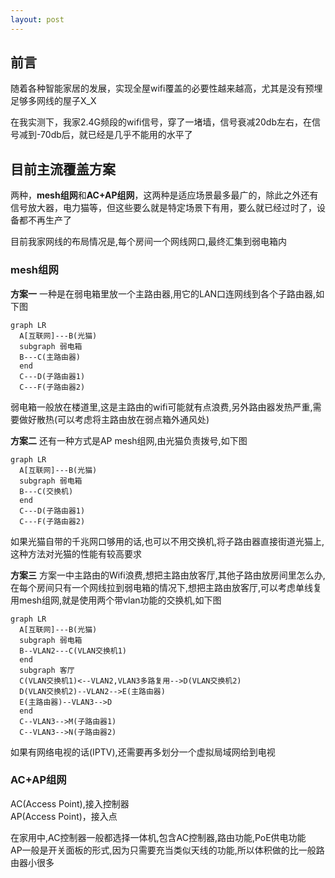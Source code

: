 ```yaml
---
layout: post
---
```


## 前言

随着各种智能家居的发展，实现全屋wifi覆盖的必要性越来越高，尤其是没有预埋足够多网线的屋子X_X  

在我实测下，我家2.4G频段的wifi信号，穿了一堵墙，信号衰减20db左右，在信号减到-70db后，就已经是几乎不能用的水平了

## 目前主流覆盖方案

两种，**mesh组网**和**AC+AP组网**，这两种是适应场景最多最广的，除此之外还有信号放大器，电力猫等，但这些要么就是特定场景下有用，要么就已经过时了，设备都不再生产了

目前我家网线的布局情况是,每个房间一个网线网口,最终汇集到弱电箱内

### mesh组网

**方案一**
一种是在弱电箱里放一个主路由器,用它的LAN口连网线到各个子路由器,如下图

```mermaid
graph LR
  A[互联网]---B(光猫)
  subgraph 弱电箱
  B---C(主路由器)
  end
  C---D(子路由器1)
  C---F(子路由器2)
```

弱电箱一般放在楼道里,这是主路由的wifi可能就有点浪费,另外路由器发热严重,需要做好散热(可以考虑将主路由放在弱点箱外通风处)

**方案二**
还有一种方式是AP mesh组网,由光猫负责拨号,如下图  

```mermaid
graph LR
  A[互联网]---B(光猫)
  subgraph 弱电箱
  B---C(交换机)
  end
  C---D(子路由器1)
  C---F(子路由器2)
```

如果光猫自带的千兆网口够用的话,也可以不用交换机,将子路由器直接街道光猫上,这种方法对光猫的性能有较高要求

**方案三**
方案一中主路由的Wifi浪费,想把主路由放客厅,其他子路由放房间里怎么办,在每个房间只有一个网线拉到弱电箱的情况下,想把主路由放客厅,可以考虑单线复用mesh组网,就是使用两个带vlan功能的交换机,如下图

```mermaid
graph LR
  A[互联网]---B(光猫)
  subgraph 弱电箱
  B--VLAN2---C(VLAN交换机1)
  end
  subgraph 客厅
  C(VLAN交换机1)<--VLAN2,VLAN3多路复用-->D(VLAN交换机2)
  D(VLAN交换机2)--VLAN2-->E(主路由器)
  E(主路由器)--VLAN3-->D
  end
  C--VLAN3-->M(子路由器1)
  C--VLAN3-->N(子路由器2)
```

如果有网络电视的话(IPTV),还需要再多划分一个虚拟局域网给到电视

### AC+AP组网

AC(Access Point),接入控制器  
AP(Access Point)，接入点  

在家用中,AC控制器一般都选择一体机,包含AC控制器,路由功能,PoE供电功能  
AP一般是开关面板的形式,因为只需要充当类似天线的功能,所以体积做的比一般路由器小很多

